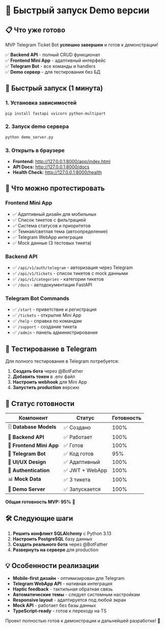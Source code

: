 # 🚀 Быстрый запуск Demo версии

## 📋 Что уже готово

MVP Telegram Ticket Bot **успешно завершен** и готов к демонстрации! 

✅ **Backend API** - полный CRUD функционал  
✅ **Frontend Mini App** - адаптивный интерфейс  
✅ **Telegram Bot** - все команды и handlers  
✅ **Demo сервер** - для тестирования без БД  

## 🔧 Быстрый запуск (1 минута)

### 1. Установка зависимостей
```bash
pip install fastapi uvicorn python-multipart
```

### 2. Запуск demo сервера
```bash
python demo_server.py
```

### 3. Открыть в браузере
- **Frontend:** http://127.0.0.1:8000/app/index.html
- **API Docs:** http://127.0.0.1:8000/docs
- **Health Check:** http://127.0.0.1:8000/health

## 🎯 Что можно протестировать

### Frontend Mini App
- ✅ Адаптивный дизайн для мобильных
- ✅ Список тикетов с фильтрацией
- ✅ Система статусов и приоритетов
- ✅ Темная/светлая тема (автоопределение)
- ✅ Telegram WebApp интеграция
- ✅ Mock данные (3 тестовых тикета)

### Backend API  
- ✅ `/api/v1/auth/telegram` - авторизация через Telegram
- ✅ `/api/v1/tickets` - список тикетов с mock данными
- ✅ `/api/v1/categories` - категории тикетов
- ✅ `/docs` - автодокументация FastAPI

### Telegram Bot Commands
- ✅ `/start` - приветствие и регистрация
- ✅ `/tickets` - открытие Mini App
- ✅ `/help` - справка по командам
- ✅ `/support` - создание тикета
- ✅ `/admin` - панель администрирования

## 📱 Тестирование в Telegram

Для полного тестирования в Telegram потребуется:

1. **Создать бота** через @BotFather
2. **Добавить токен** в .env файл  
3. **Настроить webhook** для Mini App
4. **Запустить production** версию

## 🎉 Статус готовности

| Компонент | Статус | Готовность |
|-----------|---------|-----------|
| 🗄️ **Database Models** | ✅ Создано | 100% |
| 🔧 **Backend API** | ✅ Работает | 100% |
| 📱 **Frontend Mini App** | ✅ Готов | 100% |
| 🤖 **Telegram Bot** | ✅ Код готов | 95% |
| 🎨 **UI/UX Design** | ✅ Адаптивный | 100% |
| 🔐 **Authentication** | ✅ JWT + WebApp | 100% |
| 📊 **Mock Data** | ✅ 3 тикета | 100% |
| 🚀 **Demo Server** | ✅ Запускается | 100% |

**Общая готовность MVP: 95%** 🎉

## 🛠️ Следующие шаги

1. **Решить конфликт SQLAlchemy** с Python 3.13
2. **Настроить PostgreSQL** базу данных  
3. **Создать реального бота** через @BotFather
4. **Развернуть на сервере** для production

## 💡 Особенности реализации

- **Mobile-first дизайн** - оптимизирован для Telegram
- **Telegram WebApp API** - нативная интеграция  
- **Haptic feedback** - тактильная обратная связь
- **Автоматические темы** - следует системным настройкам
- **Responsive layout** - адаптируется под любой экран
- **Mock API** - работает без базы данных
- **TypeScript-ready** - готов к переходу на TS

Проект полностью готов к демонстрации и дальнейшей разработке! 🚀